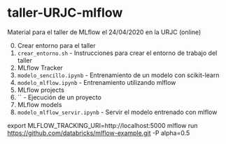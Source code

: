 # taller-URJC-mlflow
Material para el taller de MLflow el 24/04/2020 en la URJC (online)

0. Crear entorno para el taller
  1. `crear_entorno.sh` - Instrucciones para crear el entorno de trabajo del taller
1. MLflow Tracker
  1. `modelo_sencillo.ipynb` - Entrenamiento de un modelo con scikit-learn
  2. `modelo_mlflow.ipynb` - Entrenamiento utilizando mlflow
2. MLflow projects
  1. `` - Ejecución de un proyecto
3. MLflow models
  1. `modelo_mlflow_servir.ipynb` - Servir el modelo entrenado con mlflow



export MLFLOW_TRACKING_URI=http://localhost:5000
mlflow run https://github.com/databricks/mlflow-example.git -P alpha=0.5

